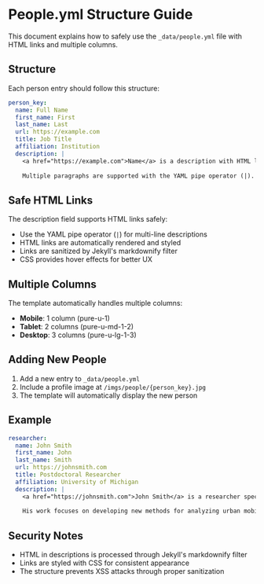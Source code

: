 # People.yml Structure Guide

This document explains how to safely use the `_data/people.yml` file with HTML links and multiple columns.

## Structure

Each person entry should follow this structure:

```yaml
person_key:
  name: Full Name
  first_name: First
  last_name: Last
  url: https://example.com
  title: Job Title
  affiliation: Institution
  description: |
    <a href="https://example.com">Name</a> is a description with HTML links.
    
    Multiple paragraphs are supported with the YAML pipe operator (|).
```

## Safe HTML Links

The description field supports HTML links safely:

- Use the YAML pipe operator (`|`) for multi-line descriptions
- HTML links are automatically rendered and styled
- Links are sanitized by Jekyll's markdownify filter
- CSS provides hover effects for better UX

## Multiple Columns

The template automatically handles multiple columns:

- **Mobile**: 1 column (pure-u-1)
- **Tablet**: 2 columns (pure-u-md-1-2)  
- **Desktop**: 3 columns (pure-u-lg-1-3)

## Adding New People

1. Add a new entry to `_data/people.yml`
2. Include a profile image at `/imgs/people/{person_key}.jpg`
3. The template will automatically display the new person

## Example

```yaml
researcher:
  name: John Smith
  first_name: John
  last_name: Smith
  url: https://johnsmith.com
  title: Postdoctoral Researcher
  affiliation: University of Michigan
  description: |
    <a href="https://johnsmith.com">John Smith</a> is a researcher specializing in urban analytics.
    
    His work focuses on developing new methods for analyzing urban mobility patterns.
```

## Security Notes

- HTML in descriptions is processed through Jekyll's markdownify filter
- Links are styled with CSS for consistent appearance
- The structure prevents XSS attacks through proper sanitization 